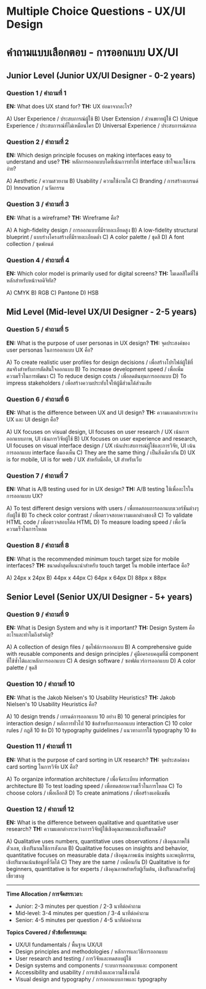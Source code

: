 # Multiple Choice Questions - UX/UI Design
# คำถามแบบเลือกตอบ - การออกแบบ UX/UI

## Junior Level (Junior UX/UI Designer - 0-2 years)

### Question 1 / คำถามที่ 1
**EN:** What does UX stand for?
**TH:** UX ย่อมาจากอะไร?

A) User Experience / ประสบการณ์ผู้ใช้
B) User Extension / ส่วนขยายผู้ใช้
C) Unique Experience / ประสบการณ์ที่ไม่เหมือนใคร
D) Universal Experience / ประสบการณ์สากล

### Question 2 / คำถามที่ 2
**EN:** Which design principle focuses on making interfaces easy to understand and use?
**TH:** หลักการออกแบบใดที่เน้นการทำให้ interface เข้าใจและใช้งานง่าย?

A) Aesthetic / ความสวยงาม
B) Usability / ความใช้งานได้
C) Branding / การสร้างแบรนด์
D) Innovation / นวัตกรรม

### Question 3 / คำถามที่ 3
**EN:** What is a wireframe?
**TH:** Wireframe คือ?

A) A high-fidelity design / การออกแบบที่มีรายละเอียดสูง
B) A low-fidelity structural blueprint / แบบร่างโครงสร้างที่มีรายละเอียดต่ำ
C) A color palette / ชุดสี
D) A font collection / ชุดฟอนต์

### Question 4 / คำถามที่ 4
**EN:** Which color model is primarily used for digital screens?
**TH:** โมเดลสีใดที่ใช้หลักสำหรับหน้าจอดิจิทัล?

A) CMYK
B) RGB
C) Pantone
D) HSB

## Mid Level (Mid-level UX/UI Designer - 2-5 years)

### Question 5 / คำถามที่ 5
**EN:** What is the purpose of user personas in UX design?
**TH:** จุดประสงค์ของ user personas ในการออกแบบ UX คือ?

A) To create realistic user profiles for design decisions / เพื่อสร้างโปรไฟล์ผู้ใช้ที่สมจริงสำหรับการตัดสินใจออกแบบ
B) To increase development speed / เพื่อเพิ่มความเร็วในการพัฒนา
C) To reduce design costs / เพื่อลดต้นทุนการออกแบบ
D) To impress stakeholders / เพื่อสร้างความประทับใจให้ผู้มีส่วนได้ส่วนเสีย

### Question 6 / คำถามที่ 6
**EN:** What is the difference between UX and UI design?
**TH:** ความแตกต่างระหว่าง UX และ UI design คือ?

A) UX focuses on visual design, UI focuses on user research / UX เน้นการออกแบบภาพ, UI เน้นการวิจัยผู้ใช้
B) UX focuses on user experience and research, UI focuses on visual interface design / UX เน้นประสบการณ์ผู้ใช้และการวิจัย, UI เน้นการออกแบบ interface ที่มองเห็น
C) They are the same thing / เป็นสิ่งเดียวกัน
D) UX is for mobile, UI is for web / UX สำหรับมือถือ, UI สำหรับเว็บ

### Question 7 / คำถามที่ 7
**EN:** What is A/B testing used for in UX design?
**TH:** A/B testing ใช้เพื่ออะไรในการออกแบบ UX?

A) To test different design versions with users / เพื่อทดสอบการออกแบบเวอร์ชันต่างๆ กับผู้ใช้
B) To check color contrast / เพื่อตรวจสอบความแตกต่างของสี
C) To validate HTML code / เพื่อตรวจสอบโค้ด HTML
D) To measure loading speed / เพื่อวัดความเร็วในการโหลด

### Question 8 / คำถามที่ 8
**EN:** What is the recommended minimum touch target size for mobile interfaces?
**TH:** ขนาดต่ำสุดที่แนะนำสำหรับ touch target ใน mobile interface คือ?

A) 24px x 24px
B) 44px x 44px
C) 64px x 64px
D) 88px x 88px

## Senior Level (Senior UX/UI Designer - 5+ years)

### Question 9 / คำถามที่ 9
**EN:** What is Design System and why is it important?
**TH:** Design System คืออะไรและทำไมถึงสำคัญ?

A) A collection of design files / ชุดไฟล์การออกแบบ
B) A comprehensive guide with reusable components and design principles / คู่มือครอบคลุมที่มี component ที่ใช้ซ้ำได้และหลักการออกแบบ
C) A design software / ซอฟต์แวร์การออกแบบ
D) A color palette / ชุดสี

### Question 10 / คำถามที่ 10
**EN:** What is the Jakob Nielsen's 10 Usability Heuristics?
**TH:** Jakob Nielsen's 10 Usability Heuristics คือ?

A) 10 design trends / เทรนด์การออกแบบ 10 อย่าง
B) 10 general principles for interaction design / หลักการทั่วไป 10 ข้อสำหรับการออกแบบ interaction
C) 10 color rules / กฎสี 10 ข้อ
D) 10 typography guidelines / แนวทางการใช้ typography 10 ข้อ

### Question 11 / คำถามที่ 11
**EN:** What is the purpose of card sorting in UX research?
**TH:** จุดประสงค์ของ card sorting ในการวิจัย UX คือ?

A) To organize information architecture / เพื่อจัดระเบียบ information architecture
B) To test loading speed / เพื่อทดสอบความเร็วในการโหลด
C) To choose colors / เพื่อเลือกสี
D) To create animations / เพื่อสร้างแอนิเมชัน

### Question 12 / คำถามที่ 12
**EN:** What is the difference between qualitative and quantitative user research?
**TH:** ความแตกต่างระหว่างการวิจัยผู้ใช้เชิงคุณภาพและเชิงปริมาณคือ?

A) Qualitative uses numbers, quantitative uses observations / เชิงคุณภาพใช้ตัวเลข, เชิงปริมาณใช้การสังเกต
B) Qualitative focuses on insights and behavior, quantitative focuses on measurable data / เชิงคุณภาพเน้น insights และพฤติกรรม, เชิงปริมาณเน้นข้อมูลที่วัดได้
C) They are the same / เหมือนกัน
D) Qualitative is for beginners, quantitative is for experts / เชิงคุณภาพสำหรับผู้เริ่มต้น, เชิงปริมาณสำหรับผู้เชี่ยวชาญ

---

**Time Allocation / การจัดสรรเวลา:**
- Junior: 2-3 minutes per question / 2-3 นาทีต่อคำถาม
- Mid-level: 3-4 minutes per question / 3-4 นาทีต่อคำถาม
- Senior: 4-5 minutes per question / 4-5 นาทีต่อคำถาม

**Topics Covered / หัวข้อที่ครอบคลุม:**
- UX/UI fundamentals / พื้นฐาน UX/UI
- Design principles and methodologies / หลักการและวิธีการออกแบบ
- User research and testing / การวิจัยและทดสอบผู้ใช้
- Design systems and components / ระบบการออกแบบและ component
- Accessibility and usability / การเข้าถึงและความใช้งานได้
- Visual design and typography / การออกแบบภาพและ typography
